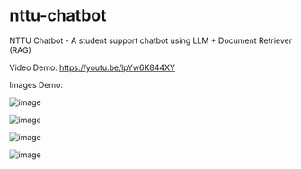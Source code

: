 # nttu-chatbot
NTTU Chatbot - A student support chatbot using LLM + Document Retriever (RAG)

Video Demo:
https://youtu.be/lpYw6K844XY

Images Demo:

![image](https://github.com/phatjkk/nttu-chatbot/assets/48487157/c3e0febd-b723-4178-80ca-4e842b8761e7)

![image](https://github.com/phatjkk/nttu-chatbot/assets/48487157/9a92209e-55d8-4b2e-9c9a-6aa1472ba91b)

![image](https://github.com/phatjkk/nttu-chatbot/assets/48487157/1ce43443-23df-4918-aeb7-723c8bc8d51b)

![image](https://github.com/phatjkk/nttu-chatbot/assets/48487157/0020f2f6-1709-4549-a4ae-42cfd95c794b)
